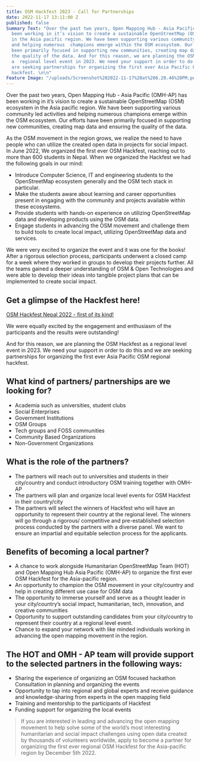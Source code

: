 ```yaml
---
title: OSM Hackfest 2023 - Call for Partnerships
date: 2022-11-17 13:11:00 Z
published: false
Summary Text: "Over the past two years, Open Mapping Hub - Asia Pacific (OMH-AP) has
  been working in it’s vision to create a sustainable OpenStreetMap (OSM) ecosystem
  in the Asia pacific region. We have been supporting various community led activities
  and helping numerous  champions emerge within the OSM ecosystem. Our efforts have
  been primarily focused in supporting new communities, creating map data and ensuring
  the quality of the data. And for this reason, we are planning the OSM Hackfest as
  a  regional level event in 2023. We need your support in order to do this and we
  are seeking partnerships for organizing the first ever Asia Pacific OSM regional
  hackfest. \n\n"
Feature Image: "/uploads/Screenshot%202022-11-17%20at%206.20.46%20PM.png"
---
```


Over the past two years, Open Mapping Hub - Asia Pacific (OMH-AP) has been working in it’s vision to create a sustainable OpenStreetMap (OSM) ecosystem in the Asia pacific region. We have been supporting various community led activities and helping numerous  champions emerge within the OSM ecosystem. Our efforts have been primarily focused in supporting new communities, creating map data and ensuring the quality of the data. 

As the OSM movement in the region grows, we realize the need to have people who can utilize the created open data in projects for social impact. In June 2022, We organized the first ever OSM Hackfest, reaching out to more than 600  students in Nepal. When we organized the Hackfest we had the following goals in our mind: 

* Introduce Computer Science, IT and engineering students to the OpenStreetMap ecosystem generally and the OSM tech stack in particular.
* Make the students aware about learning and career opportunities present in engaging with the community and projects available within these ecosystems.
* Provide students with hands-on experience on utilizing OpenStreetMap data and developing products using the OSM data.
* Engage students in advancing the OSM movement and challenge them to build tools to create local impact, utilizing OpenStreetMap data and services.

We were very excited to organize the event and it was one for the books! After a rigorous selection process, participants underwent a closed camp for a week where they worked in groups to develop their projects further. All the teams gained a deeper understanding of OSM & Open Technologies and were able to develop their ideas into tangible project plans that can be implemented to create social impact. 

## Get a glimpse of the Hackfest here!

[OSM Hackfest Nepal 2022 - first of its kind!](https://www.youtube.com/watch?v=EZuIqnnyoI4)

We were equally excited by the engagement and enthusiasm of the participants and the results were outstanding!

And for this reason, we are planning the OSM Hackfest as a  regional level event in 2023. We need your support in order to do this and we are seeking partnerships for organizing the first ever Asia Pacific OSM regional hackfest. 

## What kind of partners/ partnerships are we looking for?
* Academia such as universities, student clubs
* Social Enterprises
* Government Institutions
* OSM Groups
* Tech groups and FOSS communities
* Community Based Organizations
* Non-Government Organizations

## What is the role of the partners?
* The partners will reach out to universities and students in their city/country and conduct introductory OSM training together with OMH-AP
* The partners will plan and organize local level events for OSM Hackfest in their country/city
* The partners will select the winners of Hackfest who will have an opportunity to represent their country at the regional level. The winners will go through a rigorous/ competitive and pre-established selection process conducted by the partners with a diverse panel. We want to ensure an impartial and equitable selection process for the applicants.

## Benefits of becoming a local partner?
* A chance to work alongside Humanitarian OpenStreetMap Team (HOT) and Open Mapping Hub Asia Pacific (OMH-AP) to organize the first ever OSM Hackfest for the Asia-pacific region.
* An opportunity to champion the OSM movement in your city/country and help in creating different use case for OSM data
* The opportunity to immerse yourself and serve as a thought leader in your city/country’s social impact, humanitarian, tech, innovation, and creative communities
* Opportunity to support outstanding candidates from your city/country to represent their country at a regional level event.
* Chance to expand your network with like minded individuals working in advancing the open mapping movement in the region. 

## The HOT and OMH - AP team will provide support to the selected partners in the following ways:

* Sharing the experience of organizing an OSM focused hackathon
Consultation in planning and organizing the events
* Opportunity to tap into regional and global experts and receive guidance and knowledge-sharing from experts in the open mapping field 
* Training and mentorship to the participants of Hackfest 
* Funding support for organizing the local events

> If you are interested in leading and advancing the open mapping movement to help solve some of the world’s most interesting humanitarian and social impact challenges using open data created by thousands of volunteers worldwide, apply to become a partner for organizing the first ever regional OSM Hackfest for the Asia-pacific region by December 5th 2022.

